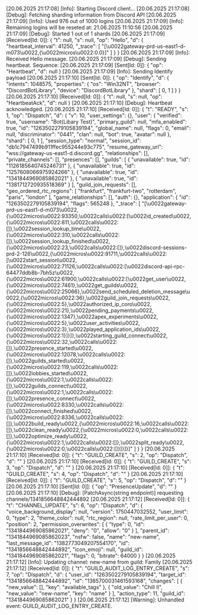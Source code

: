 [20.06.2025 21:17:08] [Info]: Starting Discord client...
[20.06.2025 21:17:08] [Debug]: Fetching sharding information from Discord API
[20.06.2025 21:17:09] [Info]: Used 976 out of 1000 logins
[20.06.2025 21:17:09] [Info]: Remaining logins will be reseted at: 21.06.2025 11:10:56
[20.06.2025 21:17:09] [Debug]: Started 1 out of 1 shards
[20.06.2025 21:17:09] [Received[Id: 0]]: {
  "t": null,
  "s": null,
  "op": "Hello",
  "d": {
    "heartbeat_interval": 41250,
    "_trace": [
      "[\u0022gateway-prd-us-east1-d-m073\u0022,{\u0022micros\u0022:0.0}]"
    ]
  }
}
[20.06.2025 21:17:09] [Info]: Received Hello message.
[20.06.2025 21:17:09] [Debug]: Sending heartbeat. Sequence: 
[20.06.2025 21:17:09] [Sent[Id: 0]]: {
  "op": "Heartbeat",
  "d": null
}
[20.06.2025 21:17:09] [Info]: Sending Identify payload
[20.06.2025 21:17:10] [Sent[Id: 0]]: {
  "op": "Identify",
  "d": {
    "intents": 1048575,
    "properties": {
      "os": "Win32NT",
      "browser": "DiscordBotLibrary",
      "device": "DiscordBotLibrary"
    },
    "shard": [
      0,
      1
    ]
  }
}
[20.06.2025 21:17:10] [Received[Id: 0]]: {
  "t": null,
  "s": null,
  "op": "HeartbeatAck",
  "d": null
}
[20.06.2025 21:17:10] [Debug]: Heartbeat acknowledged.
[20.06.2025 21:17:10] [Received[Id: 0]]: {
  "t": "READY",
  "s": 1,
  "op": "Dispatch",
  "d": {
    "v": 10,
    "user_settings": {},
    "user": {
      "verified": true,
      "username": "Bot(Libary Test)",
      "primary_guild": null,
      "mfa_enabled": true,
      "id": "1263502279105839194",
      "global_name": null,
      "flags": 0,
      "email": null,
      "discriminator": "0441",
      "clan": null,
      "bot": true,
      "avatar": null
    },
    "shard": [
      0,
      1
    ],
    "session_type": "normal",
    "session_id": "db1c7947499b911ffec955244e93c775",
    "resume_gateway_url": "wss://gateway-us-east1-d.discord.gg",
    "relationships": [],
    "private_channels": [],
    "presences": [],
    "guilds": [
      {
        "unavailable": true,
        "id": "1126185640745246731"
      },
      {
        "unavailable": true,
        "id": "1257608066975924266"
      },
      {
        "unavailable": true,
        "id": "1341844969085862021"
      },
      {
        "unavailable": true,
        "id": "1381712720935518369"
      }
    ],
    "guild_join_requests": [],
    "geo_ordered_rtc_regions": [
      "frankfurt",
      "frankfurt-two",
      "rotterdam",
      "paris",
      "london"
    ],
    "game_relationships": [],
    "auth": {},
    "application": {
      "id": "1263502279105839194",
      "flags": 565248
    },
    "_trace": [
      "[\u0022gateway-prd-us-east1-d-m073\u0022,{\u0022micros\u0022:93350,\u0022calls\u0022:[\u0022id_created\u0022,{\u0022micros\u0022:811,\u0022calls\u0022:[]},\u0022session_lookup_time\u0022,{\u0022micros\u0022:310,\u0022calls\u0022:[]},\u0022session_lookup_finished\u0022,{\u0022micros\u0022:23,\u0022calls\u0022:[]},\u0022discord-sessions-prd-2-126\u0022,{\u0022micros\u0022:91711,\u0022calls\u0022:[\u0022start_session\u0022,{\u0022micros\u0022:71126,\u0022calls\u0022:[\u0022discord-api-rpc-64477ddb8b-7bh5z\u0022,{\u0022micros\u0022:61900,\u0022calls\u0022:[\u0022get_user\u0022,{\u0022micros\u0022:7461},\u0022get_guilds\u0022,{\u0022micros\u0022:25066},\u0022send_scheduled_deletion_message\u0022,{\u0022micros\u0022:36},\u0022guild_join_requests\u0022,{\u0022micros\u0022:5},\u0022authorized_ip_coro\u0022,{\u0022micros\u0022:21},\u0022pending_payments\u0022,{\u0022micros\u0022:1347},\u0022apex_experiments\u0022,{\u0022micros\u0022:5},\u0022user_activities\u0022,{\u0022micros\u0022:3},\u0022played_application_ids\u0022,{\u0022micros\u0022:1}]}]},\u0022starting_guild_connect\u0022,{\u0022micros\u0022:32,\u0022calls\u0022:[]},\u0022presence_started\u0022,{\u0022micros\u0022:12078,\u0022calls\u0022:[]},\u0022guilds_started\u0022,{\u0022micros\u0022:119,\u0022calls\u0022:[]},\u0022lobbies_started\u0022,{\u0022micros\u0022:1,\u0022calls\u0022:[]},\u0022guilds_connect\u0022,{\u0022micros\u0022:1,\u0022calls\u0022:[]},\u0022presence_connect\u0022,{\u0022micros\u0022:8330,\u0022calls\u0022:[]},\u0022connect_finished\u0022,{\u0022micros\u0022:8336,\u0022calls\u0022:[]},\u0022build_ready\u0022,{\u0022micros\u0022:16,\u0022calls\u0022:[]},\u0022clean_ready\u0022,{\u0022micros\u0022:0,\u0022calls\u0022:[]},\u0022optimize_ready\u0022,{\u0022micros\u0022:1,\u0022calls\u0022:[]},\u0022split_ready\u0022,{\u0022micros\u0022:0,\u0022calls\u0022:[]}]}]}]"
    ]
  }
}
[20.06.2025 21:17:10] [Received[Id: 0]]: {
  "t": "GUILD_CREATE",
  "s": 2,
  "op": "Dispatch",
  "d": ""
}
[20.06.2025 21:17:10] [Received[Id: 0]]: {
  "t": "GUILD_CREATE",
  "s": 3,
  "op": "Dispatch",
  "d": ""
}
[20.06.2025 21:17:10] [Received[Id: 0]]: {
  "t": "GUILD_CREATE",
  "s": 4,
  "op": "Dispatch",
  "d": ""
}
[20.06.2025 21:17:10] [Received[Id: 0]]: {
  "t": "GUILD_CREATE",
  "s": 5,
  "op": "Dispatch",
  "d": ""
}
[20.06.2025 21:17:10] [Sent[Id: 0]]: {
  "op": "PresenceUpdate",
  "d": ""
}
[20.06.2025 21:17:10] [Debug]: [PatchAsync<T>(string endpoint)] requesting channels/1341856648842444892
[20.06.2025 21:17:12] [Received[Id: 0]]: {
  "t": "CHANNEL_UPDATE",
  "s": 6,
  "op": "Dispatch",
  "d": {
    "voice_background_display": null,
    "version": 1750447032552,
    "user_limit": 0,
    "type": 2,
    "theme_color": null,
    "rtc_region": null,
    "rate_limit_per_user": 0,
    "position": 2,
    "permission_overwrites": [
      {
        "type": 0,
        "id": "1341844969085862021",
        "deny": "0",
        "allow": "0"
      }
    ],
    "parent_id": "1341844969085862023",
    "nsfw": false,
    "name": "new-name",
    "last_message_id": "1382773049207554170",
    "id": "1341856648842444892",
    "icon_emoji": null,
    "guild_id": "1341844969085862021",
    "flags": 0,
    "bitrate": 64000
  }
}
[20.06.2025 21:17:12] [Info]: Updating channel: new-name from guild: Family
[20.06.2025 21:17:12] [Received[Id: 0]]: {
  "t": "GUILD_AUDIT_LOG_ENTRY_CREATE",
  "s": 7,
  "op": "Dispatch",
  "d": {
    "user_id": "1263502279105839194",
    "target_id": "1341856648842444892",
    "id": "1385700031461593168",
    "changes": [
      {
        "new_value": [],
        "key": "available_tags"
      },
      {
        "old_value": "Chill II",
        "new_value": "new-name",
        "key": "name"
      }
    ],
    "action_type": 11,
    "guild_id": "1341844969085862021"
  }
}
[20.06.2025 21:17:12] [Warning]: Unhandled event: GUILD_AUDIT_LOG_ENTRY_CREATE.
